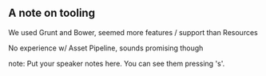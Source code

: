 ##  A note on tooling

We used Grunt and Bower, seemed more features / support than Resources

No experience w/ Asset Pipeline, sounds promising though

note:
    Put your speaker notes here.
    You can see them pressing 's'.

